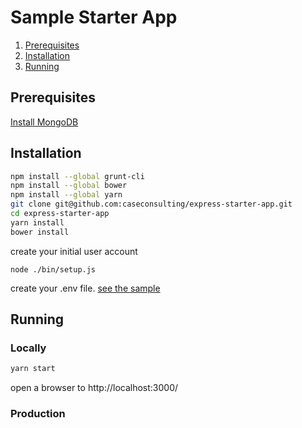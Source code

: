 # Sample Starter App

1. [Prerequisites](#prerequisites)
1. [Installation](#installation)
1. [Running](#running)

## Prerequisites

[Install MongoDB](INSTALL.md)

## Installation

```sh
npm install --global grunt-cli
npm install --global bower
npm install --global yarn
git clone git@github.com:caseconsulting/express-starter-app.git
cd express-starter-app
yarn install
bower install
```

create your initial user account

```
node ./bin/setup.js
```

create your .env file. [see the sample](env.example)

## Running

### Locally

```sh
yarn start

```
open a browser to http://localhost:3000/

### Production

```sh

```


